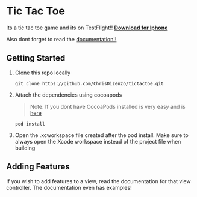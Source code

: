 # Tic Tac Toe
Its a tic tac toe game and its on TestFlight!! 
[**Download for Iphone**](https://testflight.apple.com/join/j9ZwgWuQ)

Also dont forget to read the [documentation!!](https://tictactoe-74f2c.web.app/docs/GS)

## Getting Started

1. Clone this repo locally
      
      ```
      git clone https://github.com/ChrisDizenzo/tictactoe.git
      ```
2. Attach the dependencies using cocoapods
      > Note: If you dont have CocoaPods installed is very easy and is [here](https://cocoapods.org/) 

      ```
      pod install
      ```
3. Open the .xcworkspace file created after the pod install. Make sure to always open the Xcode workspace instead of the project file when building

## Adding Features

If you wish to add features to a view, read the documentation for that view controller. The documentation even has examples!
